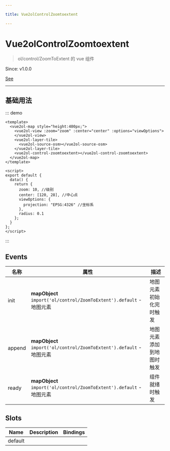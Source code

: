 ```yaml
---

title: Vue2olControlZoomtoextent

---
```


# Vue2olControlZoomtoextent

> ol/control/ZoomToExtent 的 vue 组件

Since: v1.0.0

[See](https://openlayers.org/en/latest/apidoc/module-ol_control_ZoomToExtent-ZoomToExtent.html)

---

## 基础用法

::: demo

```vue
<template>
  <vue2ol-map style="height:400px;">
    <vue2ol-view :zoom="zoom" :center="center" :options="viewOptions">
    </vue2ol-view>
    <vue2ol-layer-tile>
      <vue2ol-source-osm></vue2ol-source-osm>
    </vue2ol-layer-tile>
    <vue2ol-control-zoomtoextent></vue2ol-control-zoomtoextent>
  </vue2ol-map>
</template>

<script>
export default {
  data() {
    return {
      zoom: 10, //级别
      center: [120, 28], //中心点
      viewOptions: {
        projection: "EPSG:4326" //坐标系
      },
      radius: 0.1
    };
  }
};
</script>
```

:::

## Events

| 名称   | 属性                                                                 | 描述                     |
| ------ | -------------------------------------------------------------------- | ------------------------ |
| init   | **mapObject** `import('ol/control/ZoomToExtent').default` - 地图元素 | 地图元素初始化完时触发   |
| append | **mapObject** `import('ol/control/ZoomToExtent').default` - 地图元素 | 地图元素添加到地图时触发 |
| ready  | **mapObject** `import('ol/control/ZoomToExtent').default` - 地图元素 | 组件就绪时触发           |

## Slots

| Name    | Description | Bindings |
| ------- | ----------- | -------- |
| default |             |          |
